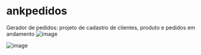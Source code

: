 # ankpedidos
Gerador de pedidos: projeto de cadastro de clientes, produto e pedidos em andamento
![image](https://github.com/rafenex/ankpedidos/assets/88802551/9a5b3078-3b0c-4371-b7ae-144113cf642f)



![image](https://github.com/rafenex/ankpedidos/assets/88802551/cadf535d-3bf5-49d3-9bc6-339aea954b96)
